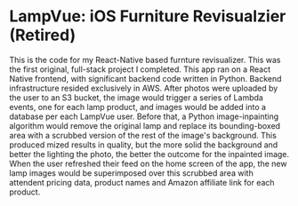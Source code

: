 # LampVue: iOS Furniture Revisualzier (Retired)

This is the code for my React-Native based furnture revisualizer. This was the first original, full-stack project I completed. This app ran on a React Native frontend, with significant backend code written in Python. Backend infrastructure resided exclusively in AWS. After photos were uploaded by the user to an S3 bucket, the image would trigger a series of Lambda events, one for each lamp product, and images would be added into a database per each LampVue user. Before that, a Python image-inpainting algorithm would remove the original lamp and replace its bounding-boxed area with a scrubbed version of the rest of the image's background. This produced mized results in quality, but the more solid the background and better the lighting the photo, the better the outcome for the inpainted image. When the user refreshed their feed on the home screen of the app, the new lamp images would be superimposed over this scrubbed area with attendent pricing data, product names and Amazon affiliate link for each product. 
